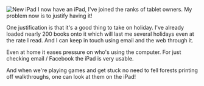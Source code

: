 ![New iPad](ipad.JPG)
I now have an iPad, I've joined the ranks of tablet owners.  My problem now is to justify having it!

One justification is that it's a good thing to take on holiday.  I've already loaded nearly 200 books onto it which will last me several holidays even at the rate I read.  And I can keep in touch using email and the web through it.

Even at home it eases pressure on who's using the computer.  For just checking email / Facebook the iPad is very usable.

And when we're playing games and get stuck no need to fell forests printing off walkthroughs, one can look at them on the iPad!
